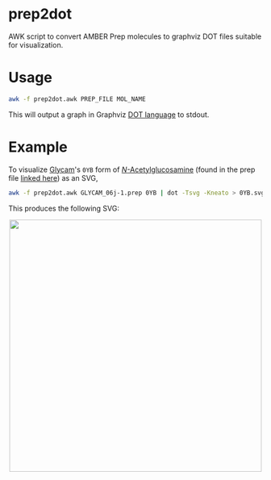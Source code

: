 # prep2dot
AWK script to convert AMBER Prep molecules to graphviz DOT files suitable for visualization.
# Usage
```bash
awk -f prep2dot.awk PREP_FILE MOL_NAME
```
This will output a graph in Graphviz [DOT language](https://graphviz.org/doc/info/lang.html) to stdout.
# Example
To visualize [Glycam](http://legacy.glycam.org/docs/aboutus/)'s `0YB` form of [*N*-Acetylglucosamine](https://en.wikipedia.org/wiki/N-Acetylglucosamine)
(found in the prep file [linked here](http://legacy.glycam.org/docs/forcefield/all-parameters/))
as an SVG,
```bash
awk -f prep2dot.awk GLYCAM_06j-1.prep 0YB | dot -Tsvg -Kneato > 0YB.svg
```
This produces the following SVG:
<p align="center"><image src="0YB.svg" height=500px></p>
